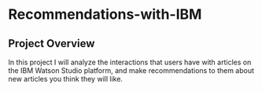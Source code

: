 # Recommendations-with-IBM

## Project Overview
 In this project I will analyze the interactions that users have with articles on the IBM Watson Studio platform, and make recommendations to them about new articles you think they will like. 
